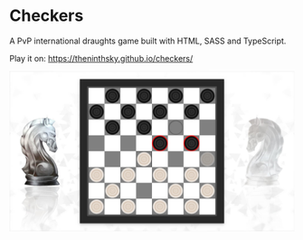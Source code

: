 # Checkers

A PvP international draughts game built with HTML, SASS and TypeScript.

Play it on: https://theninthsky.github.io/checkers/

![repository image](src/images/repository-image.jpg)
